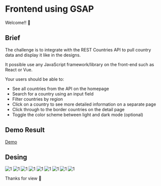 # Frontend using GSAP

Welcome!! :wave:

## Brief
The challenge is to integrate with the REST Countries API to pull country data and display it like in the designs.

It possible use any JavaScript framework/library on the front-end such as React or Vue. 

Your users should be able to:

* See all countries from the API on the homepage
* Search for a country using an input field
* Filter countries by region
* Click on a country to see more detailed information on a separate page
* Click through to the border countries on the detail page
* Toggle the color scheme between light and dark mode (optional)

## Demo Result

[Demo](https://cocky-swanson-e50106.netlify.app/)

## Desing

![1](./desing/desktop-design-detail-dark.jpg)
![1](./desing/desktop-design-detail-light.jpg)
![1](./desing/desktop-design-home-dark.jpg)
![1](./desing/desktop-design-home-light.jpg)
![1](./desing/desktop-preview.jpg)
![1](./desing/mobile-design-detail-dark.jpg)
![1](./desing/mobile-design-detail-light.jpg)
![1](./desing/mobile-design-home-dark.jpg)
![1](./desing/mobile-design-home-light.jpg)

Thanks for view :green_heart:
